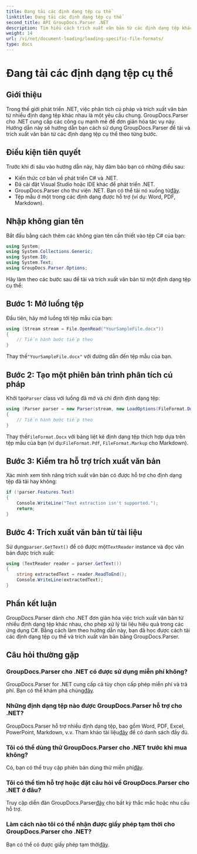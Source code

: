 ```yaml
---
title: Đang tải các định dạng tệp cụ thể
linktitle: Đang tải các định dạng tệp cụ thể
second_title: API GroupDocs.Parser .NET
description: Tìm hiểu cách trích xuất văn bản từ các định dạng tệp khác nhau trong .NET bằng GroupDocs.Parser. Hướng dẫn từng bước để xử lý tài liệu hiệu quả.
weight: 14
url: /vi/net/document-loading/loading-specific-file-formats/
type: docs
---
```

# Đang tải các định dạng tệp cụ thể

## Giới thiệu
Trong thế giới phát triển .NET, việc phân tích cú pháp và trích xuất văn bản từ nhiều định dạng tệp khác nhau là một yêu cầu chung. GroupDocs.Parser cho .NET cung cấp các công cụ mạnh mẽ để đơn giản hóa tác vụ này. Hướng dẫn này sẽ hướng dẫn bạn cách sử dụng GroupDocs.Parser để tải và trích xuất văn bản từ các định dạng tệp cụ thể theo từng bước.
## Điều kiện tiên quyết
Trước khi đi sâu vào hướng dẫn này, hãy đảm bảo bạn có những điều sau:
- Kiến thức cơ bản về phát triển C# và .NET.
- Đã cài đặt Visual Studio hoặc IDE khác để phát triển .NET.
-  GroupDocs.Parser cho thư viện .NET. Bạn có thể tải nó xuống từ[đây](https://releases.groupdocs.com/parser/net/).
- Tệp mẫu ở một trong các định dạng được hỗ trợ (ví dụ: Word, PDF, Markdown).

## Nhập không gian tên
Bắt đầu bằng cách thêm các không gian tên cần thiết vào tệp C# của bạn:
```csharp
using System;
using System.Collections.Generic;
using System.IO;
using System.Text;
using GroupDocs.Parser.Options;
```

Hãy làm theo các bước sau để tải và trích xuất văn bản từ một định dạng tệp cụ thể:
## Bước 1: Mở luồng tệp
Đầu tiên, hãy mở luồng tới tệp mẫu của bạn:
```csharp
using (Stream stream = File.OpenRead("YourSampleFile.docx"))
{
    // Tiến hành bước tiếp theo
}
```
 Thay thế`"YourSampleFile.docx"` với đường dẫn đến tệp mẫu của bạn.
## Bước 2: Tạo một phiên bản trình phân tích cú pháp
 Khởi tạo`Parser` class với luồng đã mở và chỉ định định dạng tệp:
```csharp
using (Parser parser = new Parser(stream, new LoadOptions(FileFormat.Docx)))
{
    // Tiến hành bước tiếp theo
}
```
 Thay thế`FileFormat.Docx` với bảng liệt kê định dạng tệp thích hợp dựa trên tệp mẫu của bạn (ví dụ:`FileFormat.Pdf`, `FileFormat.Markup` cho Markdown).
## Bước 3: Kiểm tra hỗ trợ trích xuất văn bản
Xác minh xem tính năng trích xuất văn bản có được hỗ trợ cho định dạng tệp đã tải hay không:
```csharp
if (!parser.Features.Text)
{
    Console.WriteLine("Text extraction isn't supported.");
    return;
}
```
## Bước 4: Trích xuất văn bản từ tài liệu
 Sử dụng`parser.GetText()` để có được một`TextReader` instance và đọc văn bản được trích xuất:
```csharp
using (TextReader reader = parser.GetText())
{
    string extractedText = reader.ReadToEnd();
    Console.WriteLine(extractedText);
}
```

## Phần kết luận
GroupDocs.Parser dành cho .NET đơn giản hóa việc trích xuất văn bản từ nhiều định dạng tệp khác nhau, cho phép xử lý tài liệu hiệu quả trong các ứng dụng C#. Bằng cách làm theo hướng dẫn này, bạn đã học được cách tải các định dạng tệp cụ thể và trích xuất văn bản bằng GroupDocs.Parser.

## Câu hỏi thường gặp
### GroupDocs.Parser cho .NET có được sử dụng miễn phí không?
GroupDocs.Parser for .NET cung cấp cả tùy chọn cấp phép miễn phí và trả phí. Bạn có thể khám phá chúng[đây](https://purchase.groupdocs.com/buy).
### Những định dạng tệp nào được GroupDocs.Parser hỗ trợ cho .NET?
 GroupDocs.Parser hỗ trợ nhiều định dạng tệp, bao gồm Word, PDF, Excel, PowerPoint, Markdown, v.v. Tham khảo tài liệu[đây](https://tutorials.groupdocs.com/parser/net/) để có danh sách đầy đủ.
### Tôi có thể dùng thử GroupDocs.Parser cho .NET trước khi mua không?
 Có, bạn có thể truy cập phiên bản dùng thử miễn phí[đây](https://releases.groupdocs.com/).
### Tôi có thể tìm hỗ trợ hoặc đặt câu hỏi về GroupDocs.Parser cho .NET ở đâu?
 Truy cập diễn đàn GroupDocs.Parser[đây](https://forum.groupdocs.com/c/parser/17) cho bất kỳ thắc mắc hoặc nhu cầu hỗ trợ.
### Làm cách nào tôi có thể nhận được giấy phép tạm thời cho GroupDocs.Parser cho .NET?
 Bạn có thể có được giấy phép tạm thời[đây](https://purchase.groupdocs.com/temporary-license/).